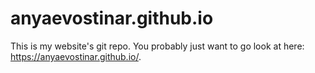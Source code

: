 # anyaevostinar.github.io
This is my website's git repo. You probably just want to go look at here: https://anyaevostinar.github.io/.
